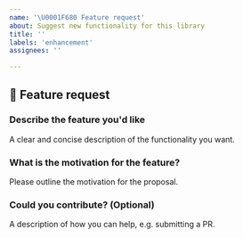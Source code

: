 ```yaml
---
name: '\U0001F680 Feature request'
about: Suggest new functionality for this library
title: ''
labels: 'enhancement'
assignees: ''

---
```


## 🚀 Feature request

<!--
Thank you for suggesting an idea to improve the mlmax user experience.

Please fill in as much of the template below as you're able.
-->

### Describe the feature you'd like
A clear and concise description of the functionality you want.

### What is the motivation for the feature?
Please outline the motivation for the proposal. 

### Could you contribute? (Optional) 
A description of how you can help, e.g. submitting a PR.

